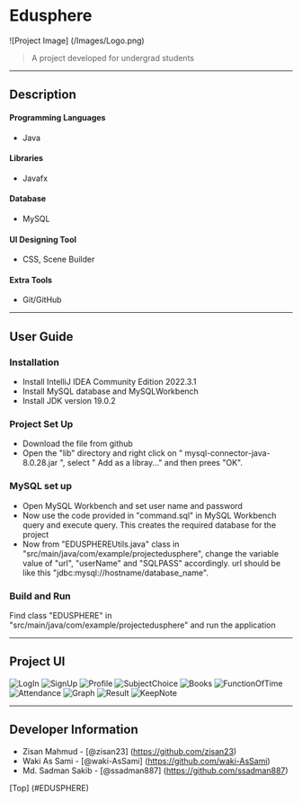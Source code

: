 # Edusphere

![Project Image] (/Images/Logo.png)

> A project developed for undergrad students

---

## Description


#### Programming Languages

- Java

#### Libraries

- Javafx

#### Database

- MySQL

#### UI Designing Tool

- CSS, Scene Builder

#### Extra Tools

- Git/GitHub

---

## User Guide

### **Installation**

- Install IntelliJ IDEA Community Edition 2022.3.1
- Install MySQL database and MySQLWorkbench
- Install JDK version 19.0.2

### Project Set Up

- Download the file from github
- Open the "lib" directory and right click on " mysql-connector-java-8.0.28.jar ",
  select " Add as a libray..." and then prees "OK".

### MySQL set up

- Open MySQL Workbench and set user name and password
- Now use the code provided in "command.sql" in MySQL Workbench query and execute query. This creates the required database for the project
- Now from "EDUSPHEREUtils.java" class in "src/main/java/com/example/projectedusphere", change the variable value of "url", "userName" and "SQLPASS" accordingly. url should be like this "jdbc:mysql://hostname/database_name".

### **Build and Run**
Find class "EDUSPHERE" in "src/main/java/com/example/projectedusphere"  and run the application

---

## Project UI

![LogIn](/Images/1LogIn.png)
![SignUp](/Images/2SignUp.png)
![Profile](/Images/3DashBoard.png)
![SubjectChoice](/Images/4Subject.png)
![Books](/Images/5Books.png)
![FunctionOfTime](/Images/6FOT.png)
![Attendance](/Images/7Attendance.png)
![Graph](/Images/8Graph.png)
![Result](/Images/9Result.png)
![KeepNote](/Images/10Note.png)

---

## Developer Information

- Zisan Mahmud - [@zisan23] (https://github.com/zisan23)
- Waki As Sami - [@waki-AsSami] (https://github.com/waki-AsSami)
- Md. Sadman Sakib - [@ssadman887] (https://github.com/ssadman887)

[Top] (#EDUSPHERE)
